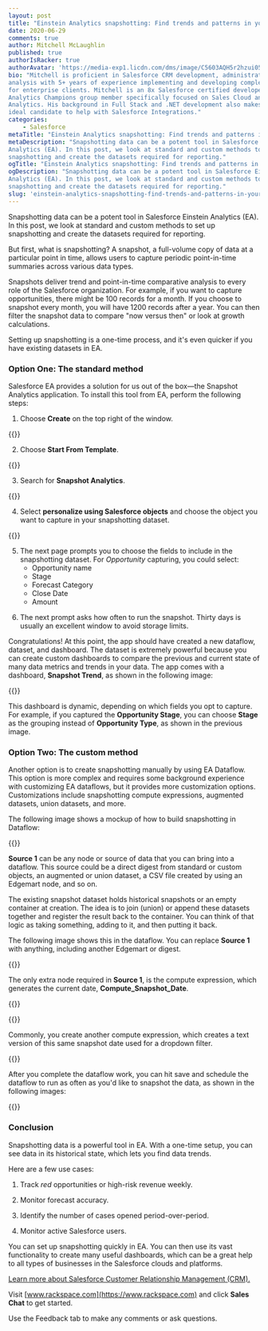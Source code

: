 ```yaml
---
layout: post
title: "Einstein Analytics snapshotting: Find trends and patterns in your data"
date: 2020-06-29
comments: true
author: Mitchell McLaughlin
published: true
authorIsRacker: true
authorAvatar: 'https://media-exp1.licdn.com/dms/image/C5603AQH5r2hzui051w/profile-displayphoto-shrink_100_100/0?e=1596672000&v=beta&t=ar809F1WbFhkJXAvxbf12x6Dh0PmTaGgyeQqgKrATWA'
bio: "Mitchell is proficient in Salesforce CRM development, administration, and
analysis with 5+ years of experience implementing and developing complex solutions
for enterprise clients. Mitchell is an 8x Salesforce certified developer and
Analytics Champions group member specifically focused on Sales Cloud and Einstein
Analytics. His background in Full Stack and .NET development also makes him an
ideal candidate to help with Salesforce Integrations."
categories:
    - Salesforce
metaTitle: "Einstein Analytics snapshotting: Find trends and patterns in your data"
metaDescription: "Snapshotting data can be a potent tool in Salesforce Einstein
Analytics (EA). In this post, we look at standard and custom methods to set up
snapshotting and create the datasets required for reporting."
ogTitle: "Einstein Analytics snapshotting: Find trends and patterns in your data"
ogDescription: "Snapshotting data can be a potent tool in Salesforce Einstein
Analytics (EA). In this post, we look at standard and custom methods to set up
snapshotting and create the datasets required for reporting."
slug: 'einstein-analytics-snapshotting-find-trends-and-patterns-in-your-data'
---
```


Snapshotting data can be a potent tool in Salesforce Einstein Analytics (EA). In
this post, we look at standard and custom methods to set up snapshotting and
create the datasets required for reporting.

<!--more-->

But first, what is snapshotting? A snapshot, a full-volume copy of data at a
particular point in time, allows users to capture periodic point-in-time
summaries across various data types.

Snapshots deliver trend and point-in-time comparative analysis to every role of
the Salesforce organization. For example, if you want to capture opportunities,
there might be 100 records for a month. If you choose to snapshot every month,
you will have 1200 records after a year. You can then filter the snapshot data
to compare "now versus then" or look at growth calculations.

Setting up snapshotting is a one-time process, and it's even quicker if you have
existing datasets in EA.

### Option One: The standard method

Salesforce EA provides a solution for us out of the box&mdash;the Snapshot
Analytics application. To install this tool from EA, perform the following steps:

1. Choose **Create** on the top right of the window.

{{<img src="Picture1.png" alt="" title="">}}


<ol start=2>
    <li>Choose <b>Start From Template</b>.</li>
</ol>

{{<img src="Picture2.png" alt="" title="">}}


<ol start=3>
    <li>Search for <b>Snapshot Analytics</b>.</li>
</ol>

{{<img src="Picture3.png" alt="" title="">}}


<ol start=4>
    <li>Select <b>personalize using Salesforce objects</b> and choose the object you
   want to capture in your snapshotting dataset.</li>
</ol>

{{<img src="Picture4.png" alt="" title="">}}


<ol start=5>
    <li>The next page prompts you to choose the fields to include in the snapshotting
   dataset. For <em>Opportunity</em> capturing, you could select:
     <ul>
      <li>Opportunity name</li>
      <li>Stage</li>
      <li>Forecast Category</li>
      <li>Close Date</li>
      <li>Amount</li>
    </ul>
   </li>
</ol>

<ol start=6>
    <li>The next prompt asks how often to run the snapshot. Thirty days is usually an
   excellent window to avoid storage limits.</li>
</ol>

Congratulations! At this point, the app should have created a new dataflow,
dataset, and dashboard. The dataset is extremely powerful because you can create
custom dashboards to compare the previous and current state of many data metrics
and trends in your data. The app comes with a dashboard, **Snapshot Trend**, as
shown in the following image:

{{<img src="Picture5.png" alt="" title="">}}

This dashboard is dynamic, depending on which fields you opt to capture. For
example, if you captured the **Opportunity Stage**, you can choose **Stage** as
the grouping instead of **Opportunity Type**, as shown in the previous image.

### Option Two: The custom method

Another option is to create snapshotting manually by using EA Dataflow. This
option is more complex and requires some background experience with customizing
EA dataflows, but it provides more customization options. Customizations include
snapshotting compute expressions, augmented datasets, union datasets, and more.

The following image shows a mockup of how to build snapshotting in Dataflow:

{{<img src="Picture6.png" alt="" title="">}}

**Source 1** can be any node or source of data that you can bring into a dataflow.
This source could be a direct digest from standard or custom objects, an augmented
or union dataset, a CSV file created by using an Edgemart node, and so on.

The existing snapshot dataset holds historical snapshots or an empty container
at creation. The idea is to join (union) or append these datasets together and
register the result back to the container. You can think of that logic as taking
something, adding to it, and then putting it back.

The following image shows this in the dataflow. You can replace **Source 1**
with anything, including another Edgemart or digest.

{{<img src="Picture7.png" alt="" title="">}}


The only extra node required in **Source 1**, is the compute expression, which
generates the current date, **Compute_Snapshot_Date**.

{{<img src="Picture8.png" alt="" title="">}}


{{<img src="Picture9.png" alt="" title="">}}


Commonly, you create another compute expression, which creates a text version
of this same snapshot date used for a dropdown filter.

{{<img src="Picture10.png" alt="" title="">}}

After you complete the dataflow work, you can hit save and schedule the dataflow
to run as often as you'd like to snapshot the data, as shown in the following
images:

{{<img src="Picture11.png" alt="" title="">}}

### Conclusion

Snapshotting data is a powerful tool in EA. With a one-time setup, you can see
data in its historical state, which lets you find data trends.

Here are a few use cases:

1. Track *red* opportunities or high-risk revenue weekly.

2. Monitor forecast accuracy.

3. Identify the number of cases opened period-over-period.

4. Monitor active Salesforce users.

You can set up snapshotting quickly in EA. You can then use its vast functionality
to create many useful dashboards, which can be a great help to all types of
businesses in the Salesforce clouds and platforms.

<a class="cta red" id="cta" href="https://www.rackspace.com/salesforce">Learn more about Salesforce Customer Relationship Management (CRM).</a>

Visit [www.rackspace.com](https://www.rackspace.com) and click **Sales Chat**
to get started.

Use the Feedback tab to make any comments or ask questions.
